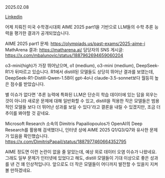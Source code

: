 2025.02.08

[Linkedin](https://www.linkedin.com/posts/byeongheon-lee-2b83aa222_%EC%96%B4%EC%A0%9C-%EC%B9%98%EB%A4%84%EC%A7%84-%EB%AF%B8%EA%B5%AD-%EC%88%98%ED%95%99%EA%B2%BD%EC%8B%9C%EB%8C%80%ED%9A%8C-aime-2025-part1%EC%9D%84-%EA%B8%B0%EB%B0%98%EC%9C%BC%EB%A1%9C-llm%EB%93%A4%EC%9D%98-activity-7293903404089675776-b--k?utm_source=share&utm_medium=member_desktop)

어제 치뤄진 미국 수학경시대회 AIME 2025 part1을 기반으로 LLM들의 수학 추론 능력을 평가한 결과가 공개되었습니다. 

AIME 2025 part1 문제: https://olympiads.us/past-exams/2025-aime-i
MathArena 결과: https://matharena.ai/
담당자의 SNS 게시글: https://x.com/mbalunovic/status/1887962694659060204

o3-mini(high)가 가장 뛰어났으며, o1 (medium), o3-mini (medium), DeepSeek-R1가 뒤따르고 있습니다.
R1에서 distill된 모델들도 상당히 뛰어난 결과를 보였는데, DeepSeek-R1-Distill-Qwen-1.5B이 gpt-4o나 claude-3.5-sonnet보다 월등히 높은 점수를 받았습니다.

별 이슈가 없다면 '추론 능력에 특화된 LLM은 단순히 학습 데이터에 있는 답을 외우는 것이 아니라 새로운 문제에 대해 일반화할 수 있고, distill을 적용한 작은 모델들은 범용적인 모델들 보다 더 뛰어난 성과를 보일 수 있다'라고 결론을 내릴 수 있겠지만, 조금 더 추이를 봐야할 것 같네요.

Microsoft Research 소속의 Dimitris Papailiopoulos가 OpenAI의 Deep Research를 활용해 검색했더니, 인터넷 상에 AIME 2025 Q1/Q3/Q7와 유사한 문제가 있음을 확인했습니다. 
https://x.com/DimitrisPapail/status/1887977460664352795

AIME 정도면 이런 논란이 없을 줄 알았는데, 예상 외로 데이터 오염 이슈가 나왔네요. 그래도 일부 문제가 인터넷에 있었다고 해도, distill 모델들이 기대 이상으로 좋은 성과를 낸 건 꽤 인상적입니다. 앞으로도 더 작은 모델들이 어디까지 발전할 수 있을지 지켜볼 만하겠네요.




